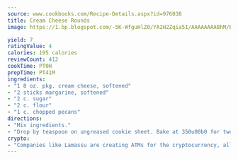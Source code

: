 ```yaml
---
source: www.cookbooks.com/Recipe-Details.aspx?id=976038
title: Cream Cheese Rounds
image: https://1.bp.blogspot.com/-5K-WfguHlZ0/YA2H2Zqia5I/AAAAAAAABhM/Bdgu68p4aG0Q6jWdy3eGaUXSKw5p3sdxwCLcBGAsYHQ/s324/7.png

yield: 7
ratingValue: 4
calories: 195 calories
reviewCount: 412
cookTime: PT0H
prepTime: PT41M
ingredients:
- "1 8 oz. pkg. cream cheese, softened"
- "2 sticks margarine, softened"
- "2 c. sugar"
- "2 c. flour"
- "1 c. chopped pecans"
directions:
- "Mix ingredients."
- "Drop by teaspoon on ungreased cookie sheet. Bake at 350u00b0 for twelve minutes until soft."
crypto:
- "Companies like Lamassu are creating ATMs for the cryptocurrency, allowing you to scan your Bitcoin QR code, enter your cash, and buy bitcoin with the push of a button."
---
```

